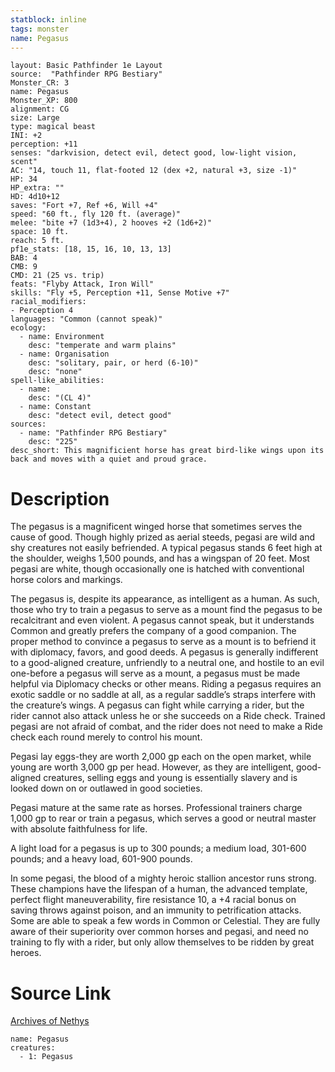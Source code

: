 ```yaml
---
statblock: inline
tags: monster
name: Pegasus
---
```

```statblock
layout: Basic Pathfinder 1e Layout
source:  "Pathfinder RPG Bestiary"
Monster_CR: 3
name: Pegasus
Monster_XP: 800
alignment: CG
size: Large
type: magical beast
INI: +2
perception: +11
senses: "darkvision, detect evil, detect good, low-light vision, scent"
AC: "14, touch 11, flat-footed 12 (dex +2, natural +3, size -1)"
HP: 34
HP_extra: ""
HD: 4d10+12
saves: "Fort +7, Ref +6, Will +4"
speed: "60 ft., fly 120 ft. (average)"
melee: "bite +7 (1d3+4), 2 hooves +2 (1d6+2)"
space: 10 ft.
reach: 5 ft.
pf1e_stats: [18, 15, 16, 10, 13, 13]
BAB: 4
CMB: 9
CMD: 21 (25 vs. trip)
feats: "Flyby Attack, Iron Will"
skills: "Fly +5, Perception +11, Sense Motive +7"
racial_modifiers:
- Perception 4
languages: "Common (cannot speak)"
ecology:
  - name: Environment
    desc: "temperate and warm plains"
  - name: Organisation
    desc: "solitary, pair, or herd (6-10)"
    desc: "none"
spell-like_abilities:
  - name:
    desc: "(CL 4)"
  - name: Constant
    desc: "detect evil, detect good"
sources:
  - name: "Pathfinder RPG Bestiary"
    desc: "225"
desc_short: This magnificient horse has great bird-like wings upon its back and moves with a quiet and proud grace.
```
# Description
The pegasus is a magnificent winged horse that sometimes serves the cause of good. Though highly prized as aerial steeds, pegasi are wild and shy creatures not easily befriended. A typical pegasus stands 6 feet high at the shoulder, weighs 1,500 pounds, and has a wingspan of 20 feet. Most pegasi are white, though occasionally one is hatched with conventional horse colors and markings.

The pegasus is, despite its appearance, as intelligent as a human. As such, those who try to train a pegasus to serve as a mount find the pegasus to be recalcitrant and even violent. A pegasus cannot speak, but it understands Common and greatly prefers the company of a good companion. The proper method to convince a pegasus to serve as a mount is to befriend it with diplomacy, favors, and good deeds. A pegasus is generally indifferent to a good-aligned creature, unfriendly to a neutral one, and hostile to an evil one-before a pegasus will serve as a mount, a pegasus must be made helpful via Diplomacy checks or other means. Riding a pegasus requires an exotic saddle or no saddle at all, as a regular saddle’s straps interfere with the creature’s wings. A pegasus can fight while carrying a rider, but the rider cannot also attack unless he or she succeeds on a Ride check. Trained pegasi are not afraid of combat, and the rider does not need to make a Ride check each round merely to control his mount.

Pegasi lay eggs-they are worth 2,000 gp each on the open market, while young are worth 3,000 gp per head. However, as they are intelligent, good-aligned creatures, selling eggs and young is essentially slavery and is looked down on or outlawed in good societies.

Pegasi mature at the same rate as horses. Professional trainers charge 1,000 gp to rear or train a pegasus, which serves a good or neutral master with absolute faithfulness for life.

A light load for a pegasus is up to 300 pounds; a medium load, 301-600 pounds; and a heavy load, 601-900 pounds.

In some pegasi, the blood of a mighty heroic stallion ancestor runs strong. These champions have the lifespan of a human, the advanced template, perfect flight maneuverability, fire resistance 10, a +4 racial bonus on saving throws against poison, and an immunity to petrification attacks. Some are able to speak a few words in Common or Celestial. They are fully aware of their superiority over common horses and pegasi, and need no training to fly with a rider, but only allow themselves to be ridden by great heroes.
# Source Link
[Archives of Nethys](https://aonprd.com/MonsterDisplay.aspx?ItemName=Pegasus)
```encounter-table
name: Pegasus
creatures:
  - 1: Pegasus
```
